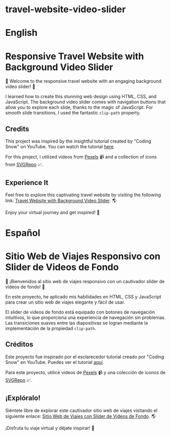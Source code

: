 # travel-website-video-slider

# English 
# Responsive Travel Website with Background Video Slider

🌟 Welcome to the responsive travel website with an engaging background video slider! 🌟

I learned how to create this stunning web design using HTML, CSS, and JavaScript. The background video slider comes with navigation buttons that allow you to explore each slide, thanks to the magic of JavaScript. For smooth slide transitions, I used the fantastic `clip-path` property.

## Credits

This project was inspired by the insightful tutorial created by "Coding Snow" on YouTube. You can watch the tutorial [here](https://youtu.be/ThaIBFd387A).

For this project, I utilized videos from [Pexels](http://pexels.com) 📹 and a collection of icons from [SVGRepo](https://www.svgrepo.com) 📈.

## Experience It

Feel free to explore this captivating travel website by visiting the following link: [Travel Website with Background Video Slider](https://evelinalvarado.github.io/travel-website-video-slider/). 🌎

Enjoy your virtual journey and get inspired! 🌟

# Español
# Sitio Web de Viajes Responsivo con Slider de Videos de Fondo

🌟 ¡Bienvenidos al sitio web de viajes responsivo con un cautivador slider de videos de fondo! 🌟

En este proyecto, he aplicado mis habilidades en HTML, CSS y JavaScript para crear un sitio web de viajes elegante y fácil de usar.

El slider de videos de fondo está equipado con botones de navegación intuitivos, lo que proporciona una experiencia de navegación sin problemas. Las transiciones suaves entre las diapositivas se logran mediante la implementación de la propiedad `clip-path`.

## Créditos

Este proyecto fue inspirado por el esclarecedor tutorial creado por "Coding Snow" en YouTube. Puedes ver el tutorial [aquí](https://youtu.be/ThaIBFd387A).

Para este proyecto, utilicé videos de [Pexels](http://pexels.com) 📹 y una colección de iconos de [SVGRepo](https://www.svgrepo.com) 📈.

## ¡Explóralo!

Siéntete libre de explorar este cautivador sitio web de viajes visitando el siguiente enlace: [Sitio Web de Viajes con Slider de Videos de Fondo](https://evelinalvarado.github.io/travel-website-video-slider/). 🌎

¡Disfruta tu viaje virtual y déjate inspirar! 🌟

